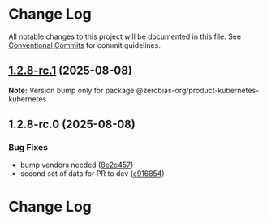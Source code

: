 # Change Log

All notable changes to this project will be documented in this file.
See [Conventional Commits](https://conventionalcommits.org) for commit guidelines.

## [1.2.8-rc.1](https://github.com/zerobias-org/product/compare/@zerobias-org/product-kubernetes-kubernetes@1.2.8-rc.0...@zerobias-org/product-kubernetes-kubernetes@1.2.8-rc.1) (2025-08-08)

**Note:** Version bump only for package @zerobias-org/product-kubernetes-kubernetes





## 1.2.8-rc.0 (2025-08-08)


### Bug Fixes

* bump vendors needed ([8e2e457](https://github.com/zerobias-org/product/commit/8e2e457e0b5d7141a05e8f2c178bc2854f2b7178))
* second set of data for PR to dev ([c916854](https://github.com/zerobias-org/product/commit/c916854bcf229b1c2042ffdea18472d66a061aaf))





# Change Log
